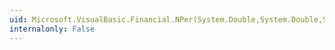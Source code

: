 ```yaml
---
uid: Microsoft.VisualBasic.Financial.NPer(System.Double,System.Double,System.Double,System.Double,Microsoft.VisualBasic.DueDate)
internalonly: False
---
```

